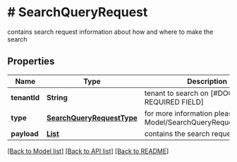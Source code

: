 # # SearchQueryRequest
contains search request information about how and where to make the search

## Properties 


Name | Type | Description | Notes
------------ | ------------- | ------------- | -------------
**tenantId**| **String** | tenant to search on [#DOCGENBUG REQUIRED FIELD]  | [optional]
**type**| [**SearchQueryRequestType**](SearchQueryRequestType.md) |  for more information please, see Model/SearchQueryRequestType.php  | [optional] [default to SearchQueryRequestType.STANDARD]
**payload**| [**List<SearchPayload>**](SearchPayload.md) | contains the search request payload  | [default to new ArrayList<>()]


[[Back to Model list]](../../README.md#models) [[Back to API list]](../../README.md#endpoints) [[Back to README]](../../README.md)

